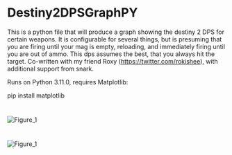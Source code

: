 # Destiny2DPSGraphPY

This is a python file that will produce a graph showing the destiny 2 DPS for certain weapons. It is configurable for several things, but is presuming that you are firing until your mag is empty, reloading, and immediately firing until you are out of ammo. This dps assumes the best, that you always hit the target. Co-written with my friend Roxy (https://twitter.com/rokishee), with additional support from snark.

Runs on Python 3.11.0, requires Matplotlib:

pip install matplotlib

#
![Figure_1](https://user-images.githubusercontent.com/65287118/210054539-a0629674-e846-43ed-8e1f-808482d20a66.png)

#
![Figure_1](https://user-images.githubusercontent.com/65287118/209410562-fc720bb0-fd7c-492b-8a41-7422d72d4cf2.png)
